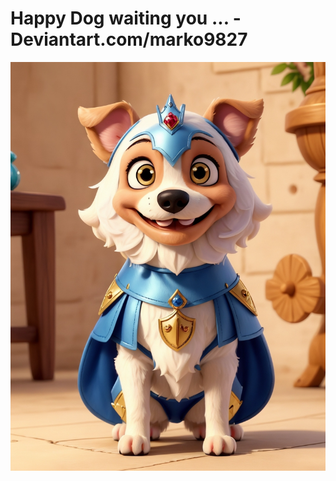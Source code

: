 # Happy Dog waiting you ... - Deviantart.com/marko9827

![1702203759350](image/10_dec_2023_11_17/1702203759350.png)

